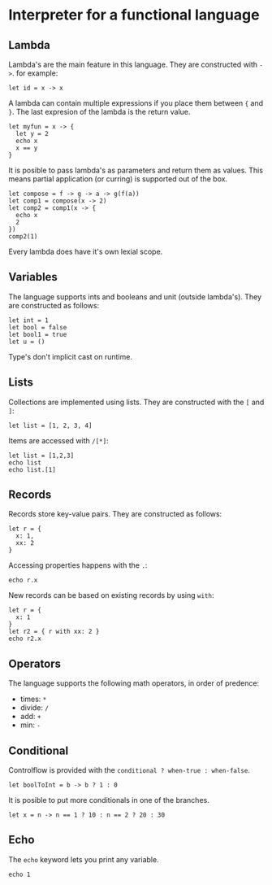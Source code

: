 # Interpreter for a functional language

## Lambda
Lambda's are the main feature in this language. They are constructed with `->`. for example:
```
let id = x -> x
```
A lambda can contain multiple expressions if you place them between `{` and `}`. The last expresion of the lambda is the return value.
```
let myfun = x -> {
  let y = 2
  echo x
  x == y
}
```
It is posible to pass lambda's as parameters and return them as values. This means partial application (or curring) is supported out of the box.
```
let compose = f -> g -> a -> g(f(a))
let comp1 = compose(x -> 2)
let comp2 = comp1(x -> {
  echo x
  2
})
comp2(1)
```
Every lambda does have it's own lexial scope.

## Variables
The language supports ints and booleans and unit (outside lambda's). They are constructed as follows:
```
let int = 1
let bool = false
let bool1 = true
let u = ()
```
Type's don't implicit cast on runtime.

## Lists
Collections are implemented using lists. They are constructed with the `[` and `]`:
```
let list = [1, 2, 3, 4]
```
Items are accessed with `/[*]`:
```
let list = [1,2,3]
echo list
echo list.[1]
```

## Records
Records store key-value pairs. They are constructed as follows:
```
let r = {
  x: 1,
  xx: 2
}
```
Accessing properties happens with the `.`:
```
echo r.x
```
New records can be based on existing records by using `with`:
```
let r = {
  x: 1
}
let r2 = { r with xx: 2 }
echo r2.x
```

## Operators
The language supports the following math operators, in order of predence:
* times: `*`
* divide: `/`
* add: `+`
* min: `-`

## Conditional
Controlflow is provided with the `conditional ? when-true : when-false`.
```
let boolToInt = b -> b ? 1 : 0
```
It is posible to put more conditionals in one of the branches.
```
let x = n -> n == 1 ? 10 : n == 2 ? 20 : 30
```

## Echo
The `echo` keyword lets you print any variable.
```
echo 1
```